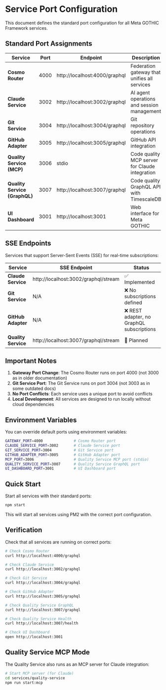 # Service Port Configuration

This document defines the standard port configuration for all Meta GOTHIC Framework services.

## Standard Port Assignments

| Service | Port | Endpoint | Description |
|---------|------|----------|-------------|
| **Cosmo Router** | 4000 | http://localhost:4000/graphql | Federation gateway that unifies all services |
| **Claude Service** | 3002 | http://localhost:3002/graphql | AI agent operations and session management |
| **Git Service** | 3004 | http://localhost:3004/graphql | Git repository operations |
| **GitHub Adapter** | 3005 | http://localhost:3005/graphql | GitHub API integration |
| **Quality Service (MCP)** | 3006 | stdio | Code quality MCP server for Claude integration |
| **Quality Service (GraphQL)** | 3007 | http://localhost:3007/graphql | Code quality GraphQL API with TimescaleDB |
| **UI Dashboard** | 3001 | http://localhost:3001 | Web interface for Meta GOTHIC |

## SSE Endpoints

Services that support Server-Sent Events (SSE) for real-time subscriptions:

| Service | SSE Endpoint | Status |
|---------|--------------|--------|
| **Claude Service** | http://localhost:3002/graphql/stream | ✅ Implemented |
| **Git Service** | N/A | ❌ No subscriptions defined |
| **GitHub Adapter** | N/A | ❌ REST adapter, no GraphQL subscriptions |
| **Quality Service** | http://localhost:3007/graphql/stream | 🔧 Planned |

## Important Notes

1. **Gateway Port Change**: The Cosmo Router runs on port 4000 (not 3000 as in older documentation)
2. **Git Service Port**: The Git Service runs on port 3004 (not 3003 as in some outdated docs)
3. **No Port Conflicts**: Each service uses a unique port to avoid conflicts
4. **Local Development**: All services are designed to run locally without cloud dependencies

## Environment Variables

You can override default ports using environment variables:

```bash
GATEWAY_PORT=4000              # Cosmo Router port
CLAUDE_SERVICE_PORT=3002       # Claude Service port
GIT_SERVICE_PORT=3004          # Git Service port
GITHUB_ADAPTER_PORT=3005       # GitHub Adapter port
MCP_PORT=3006                  # Quality Service MCP port (stdio)
QUALITY_SERVICE_PORT=3007      # Quality Service GraphQL port
UI_DASHBOARD_PORT=3001         # UI Dashboard port
```

## Quick Start

Start all services with their standard ports:

```bash
npm start
```

This will start all services using PM2 with the correct port configuration.

## Verification

Check that all services are running on correct ports:

```bash
# Check Cosmo Router
curl http://localhost:4000/graphql

# Check Claude Service
curl http://localhost:3002/graphql

# Check Git Service  
curl http://localhost:3004/graphql

# Check GitHub Adapter
curl http://localhost:3005/graphql

# Check Quality Service GraphQL
curl http://localhost:3007/graphql

# Check Quality Service Health
curl http://localhost:3007/health

# Check UI Dashboard
open http://localhost:3001
```

## Quality Service MCP Mode

The Quality Service also runs as an MCP server for Claude integration:

```bash
# Start MCP server (for Claude)
cd services/quality-service
npm run start:mcp
```